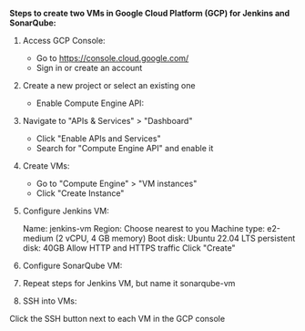 **Steps to create two VMs in Google Cloud Platform (GCP) for Jenkins and SonarQube:**

1. Access GCP Console:

   - Go to https://console.cloud.google.com/
   - Sign in or create an account


2. Create a new project or select an existing one
   - Enable Compute Engine API:

3. Navigate to "APIs & Services" > "Dashboard"
   - Click "Enable APIs and Services"
   - Search for "Compute Engine API" and enable it


4. Create VMs:

   - Go to "Compute Engine" > "VM instances"
   - Click "Create Instance"


5. Configure Jenkins VM:

     Name: jenkins-vm
     Region: Choose nearest to you
     Machine type: e2-medium (2 vCPU, 4 GB memory)
     Boot disk: Ubuntu 22.04 LTS
     persistent disk: 40GB
     Allow HTTP and HTTPS traffic
     Click "Create"


6. Configure SonarQube VM:

7. Repeat steps for Jenkins VM, but name it sonarqube-vm


8. SSH into VMs:

Click the SSH button next to each VM in the GCP console

